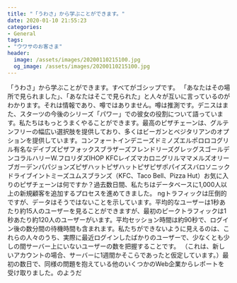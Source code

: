 ```yaml
---
title: "「うわさ」から学ぶことができます。"
date: 2020-01-10 21:55:23
categories:
- General
tags:
- "ウワサのお客さま"
header:
  image: /assets/images/20200110215100.jpg
  og_image: /assets/images/20200110215100.jpg
---
```


「うわさ」から学ぶことができます。すべてがゴシップです。 「あなたはその場所で見られました」、「あなたはそこで見られた」と人々が互いに言っているのがわかります。それは情報であり、噂ではありません。噂は推測です。デニスはまた、スターツの今後のシリーズ「パワー」での彼女の役割について語っています。私たちはもっとうまくやることができます。最高のピザチェーンは、グルテンフリーの幅広い選択肢を提供しており、多くはビーガンとベジタリアンのオプションを提供しています。コンフォートインデニーズドミノズエルポロロコグリル有名なデイブズピザフォックスブラザーズフレンドリーズグレッグスゴールデンコラルハリーW.フロリダズIHOP KFCレイズマカロニグリルママメルズオリーブガーデンパパジョンズピザハットピザハットピザピザポパイズスバロソニックドライブイントミーズユムスブランズ（KFC、Taco Bell、Pizza Hut）お気に入りのピザチェーンは何ですか？過去数日間、私たちはデータベースに1,000人以上の新規顧客を追加するプロセスを進めてきました。 ngトラフィックは圧倒的ですが、データはそうではないことを示しています。平均的なユーザーは1秒あたり約15人のユーザーを見ることができますが、最初のピークトラフィックは1秒あたり約120人のユーザーがいます。平均セッション時間は約90秒で、ログイン後の数分間の待機時間も含まれます。私たちができないように見えるのは、これらの人々のうち、実際に最近ログインしたばかりのユーザーで、少なくとも少しの間サーバー上にいないユーザーの数を把握することです。 （これは、新しいアカウントの場合、サーバーに1週間かそこらであったと仮定しています。）最初の数日で、同様の問題を抱えている他のいくつかのWeb企業からレポートを受け取りました。のようだ
